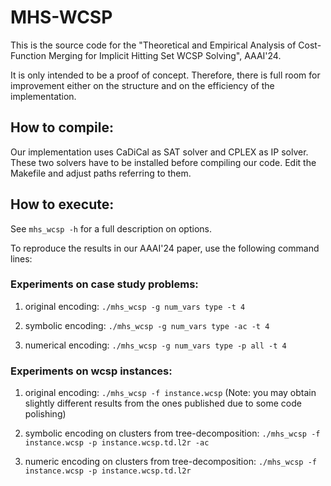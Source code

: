 # MHS-WCSP

This is the source code for the "Theoretical and Empirical Analysis of Cost-Function Merging for Implicit Hitting Set WCSP Solving", AAAI'24. 

It is only intended to be a proof of concept. Therefore, there is full room for improvement either on the structure and on the efficiency of the implementation.

## How to compile:

Our implementation uses CaDiCal as SAT solver and CPLEX as IP solver. These two solvers have to be installed before compiling our code. Edit the Makefile and adjust paths referring to them.

## How to execute:

See `mhs_wcsp -h` for a full description on options.

To reproduce the results in our AAAI'24 paper, use the following command lines:

### Experiments on case study problems:

1. original encoding:
`./mhs_wcsp -g num_vars type -t 4`

2. symbolic encoding:
`./mhs_wcsp -g num_vars type -ac -t 4`

3. numerical encoding:
`./mhs_wcsp -g num_vars type -p all -t 4`

### Experiments on wcsp instances:

1. original encoding: `./mhs_wcsp -f instance.wcsp` (Note: you may obtain slightly different results from the ones published due to some code polishing)

3. symbolic encoding on clusters from tree-decomposition:
`./mhs_wcsp -f instance.wcsp -p instance.wcsp.td.l2r -ac`

4. numeric encoding on clusters from tree-decomposition:
`./mhs_wcsp -f instance.wcsp -p instance.wcsp.td.l2r`
